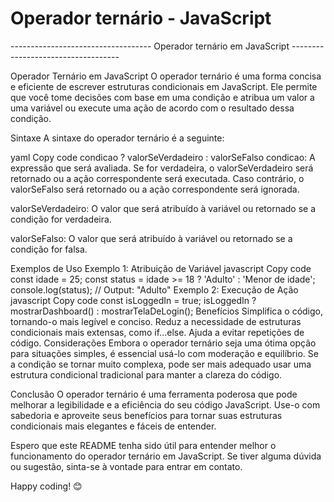 # Operador ternário - JavaScript


----------------------------------- Operador ternário em JavaScript -----------------------------------

Operador Ternário em JavaScript
O operador ternário é uma forma concisa e eficiente de escrever estruturas condicionais em JavaScript. Ele permite que você tome decisões com base em uma condição e atribua um valor a uma variável ou execute uma ação de acordo com o resultado dessa condição.

Sintaxe
A sintaxe do operador ternário é a seguinte:

yaml
Copy code
condicao ? valorSeVerdadeiro : valorSeFalso
condicao: A expressão que será avaliada. Se for verdadeira, o valorSeVerdadeiro será retornado ou a ação correspondente será executada. Caso contrário, o valorSeFalso será retornado ou a ação correspondente será ignorada.

valorSeVerdadeiro: O valor que será atribuído à variável ou retornado se a condição for verdadeira.

valorSeFalso: O valor que será atribuído à variável ou retornado se a condição for falsa.

Exemplos de Uso
Exemplo 1: Atribuição de Variável
javascript
Copy code
const idade = 25;
const status = idade >= 18 ? 'Adulto' : 'Menor de idade';
console.log(status); // Output: "Adulto"
Exemplo 2: Execução de Ação
javascript
Copy code
const isLoggedIn = true;
isLoggedIn ? mostrarDashboard() : mostrarTelaDeLogin();
Benefícios
Simplifica o código, tornando-o mais legível e conciso.
Reduz a necessidade de estruturas condicionais mais extensas, como if...else.
Ajuda a evitar repetições de código.
Considerações
Embora o operador ternário seja uma ótima opção para situações simples, é essencial usá-lo com moderação e equilíbrio. Se a condição se tornar muito complexa, pode ser mais adequado usar uma estrutura condicional tradicional para manter a clareza do código.

Conclusão
O operador ternário é uma ferramenta poderosa que pode melhorar a legibilidade e a eficiência do seu código JavaScript. Use-o com sabedoria e aproveite seus benefícios para tornar suas estruturas condicionais mais elegantes e fáceis de entender.

Espero que este README tenha sido útil para entender melhor o funcionamento do operador ternário em JavaScript. Se tiver alguma dúvida ou sugestão, sinta-se à vontade para entrar em contato.

Happy coding! 😊
